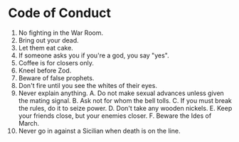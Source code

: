 # Code of Conduct

 1.  No fighting in the War Room.
 2.  Bring out your dead.
 3.  Let them eat cake.
 4.  If someone asks you if you're a god, you say "yes".
 5.  Coffee is for closers only.
 6.  Kneel before Zod.
 7.  Beware of false prophets.
 8.  Don't fire until you see the whites of their eyes.
 9.  Never explain anything.
 A.  Do not make sexual advances unless given the mating signal.
 B.  Ask not for whom the bell tolls.
 C.  If you must break the rules, do it to seize power.
 D.  Don't take any wooden nickels.
 E.  Keep your friends close, but your enemies closer.
 F.  Beware the Ides of March.
10.  Never go in against a Sicilian when death is on the line.
